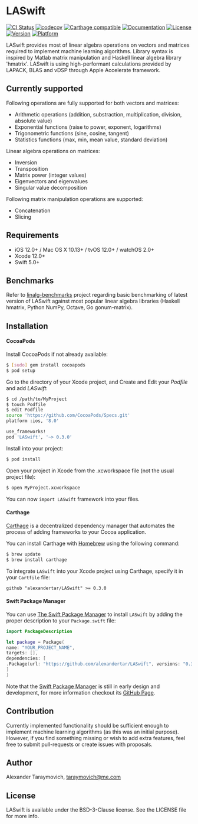 # LASwift

[![CI Status](https://travis-ci.org/AlexanderTar/LASwift.svg?branch=master)](https://travis-ci.org/AlexanderTar/LASwift)
[![codecov](https://codecov.io/gh/AlexanderTar/LASwift/branch/master/graph/badge.svg)](https://codecov.io/gh/AlexanderTar/LASwift)
[![Carthage compatible](https://img.shields.io/badge/Carthage-compatible-4BC51D.svg?style=flat)](https://github.com/Carthage/Carthage)
[![Documentation](https://img.shields.io/badge/LASwift-documentation-blue.svg)](https://alexandertar.github.io/LASwift-docs/index.html)
[![License](https://img.shields.io/cocoapods/l/LASwift.svg?style=flat)](https://raw.githubusercontent.com/AlexanderTar/LASwift/master/LICENSE)
[![Version](https://img.shields.io/cocoapods/v/LASwift.svg?style=flat)](http://cocoapods.org/pods/LASwift)
[![Platform](https://img.shields.io/cocoapods/p/LASwift.svg?style=flat)](http://cocoapods.org/pods/LASwift)

LASwift provides most of linear algebra operations on vectors and matrices
required to implement machine learning algorithms. Library syntax is inspired by
Matlab matrix manipulation and Haskell linear algebra library 'hmatrix'. LASwift is
using high-performant calculations provided by LAPACK, BLAS and vDSP through Apple
Accelerate framework.

## Currently supported

Following operations are fully supported for both vectors and matrices:

- Arithmetic operations (addition, substraction, multiplication, division, absolute value)
- Exponential functions (raise to power, exponent, logarithms)
- Trigonometric functions (sine, cosine, tangent)
- Statistics functions (max, min, mean value, standard deviation)

Linear algebra operations on matrices:

- Inversion
- Transposition
- Matrix power (integer values)
- Eigenvectors and eigenvalues
- Singular value decomposition

Following matrix manipulation operations are supported:

- Concatenation
- Slicing

## Requirements

- iOS 12.0+ / Mac OS X 10.13+ / tvOS 12.0+ / watchOS 2.0+
- Xcode 12.0+
- Swift 5.0+

## Benchmarks

Refer to [linalg-benchmarks](https://github.com/Alexander-Ignatyev/linalg-benchmarks) project
regarding basic benchmarking of latest version of LASwift against most popular linear
algebra libraries (Haskell hmatrix, Python NumPy, Octave, Go gonum-matrix).

## Installation

#### CocoaPods

Install CocoaPods if not already available:

``` bash
$ [sudo] gem install cocoapods
$ pod setup
```
Go to the directory of your Xcode project, and Create and Edit your *Podfile* and add _LASwift_:

``` bash
$ cd /path/to/MyProject
$ touch Podfile
$ edit Podfile
source 'https://github.com/CocoaPods/Specs.git'
platform :ios, '8.0'

use_frameworks!
pod 'LASwift', '~> 0.3.0'
```

Install into your project:

``` bash
$ pod install
```

Open your project in Xcode from the .xcworkspace file (not the usual project file):

``` bash
$ open MyProject.xcworkspace
```

You can now `import LASwift` framework into your files.

#### Carthage

[Carthage](https://github.com/Carthage/Carthage) is a decentralized dependency manager that automates the process of adding frameworks to your Cocoa application.

You can install Carthage with [Homebrew](http://brew.sh/) using the following command:

```bash
$ brew update
$ brew install carthage
```

To integrate `LASwift` into your Xcode project using Carthage, specify it in your `Cartfile` file:

```ogdl
github "alexandertar/LASwift" >= 0.3.0
```

#### Swift Package Manager
You can use [The Swift Package Manager](https://swift.org/package-manager) to install `LASwift` by adding the proper description to your `Package.swift` file:
```swift
import PackageDescription

let package = Package(
name: "YOUR_PROJECT_NAME",
targets: [],
dependencies: [
.Package(url: "https://github.com/alexandertar/LASwift", versions: "0.3.0" ..< Version.max)
]
)
```

Note that the [Swift Package Manager](https://swift.org/package-manager) is still in early design and development, for more information checkout its [GitHub Page](https://github.com/apple/swift-package-manager).

## Contribution

Currently implemented functionality should be sufficient enough to implement machine learning
algorithms (as this was an initial purpose). However, if you find something missing or wish to add
extra features, feel free to submit pull-requests or create issues with proposals.

## Author

Alexander Taraymovich, taraymovich@me.com

## License

LASwift is available under the BSD-3-Clause license. See the LICENSE file for more info.
